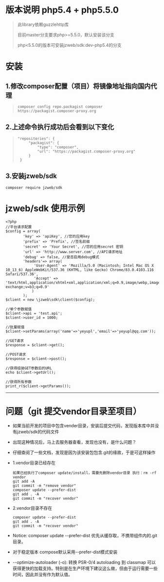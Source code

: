 # 版本说明 php5.4 + php5.5.0

> 此library依赖guzzlehttp库
>
> 目前master分支要求php>=5.5.0，默认安装该分支
>
> php<5.5.0的版本可安装jzweb/sdk:dev-php5.4的分支

# 安装 

## 1.修改composer配置（项目）将镜像地址指向国内代理

>```
>composer config repo.packagist composer https://packagist.composer-proxy.org
>```

## 2.上述命令执行成功后会看到以下变化

>```
>"repositories": {
>      "packagist": {
>          "type": "composer",
>          "url": "https://packagist.composer-proxy.org"
>      }
>  }
>```

## 3.安装jzweb/sdk
```
composer require jzweb/sdk
```


# jzweb/sdk 使用示例
```
<?php
//平台请求配置
$config = array(
        'key' => 'apiKey', //您的应用key
        'prefix' => 'Prefix', //签名前缀
        'secret' => 'Your Secret', //您的应用secret 密钥
        'url' => 'http://www.server.com', //API请求地址
        'debug' => false, //是否启用debug模式
        'headers'=> array(
             'User-Agent' => 'Mozilla/5.0 (Macintosh; Intel Mac OS X 10_13_6) AppleWebKit/537.36 (KHTML, like Gecko) Chrome/83.0.4103.116 Safari/537.36',
             'Accept' => 'text/html,application/xhtml+xml,application/xml;q=0.9,image/webp,image/apng,*/*;q=0.8,application/signed-exchange;v=b3;q=0.9'               
            )
        );
$client = new \jzweb\sdk\client($config);

//单个参数赋值
$client->api = 'test.api';
$client->user_id = 1000;

//批量赋值
$client->setParams(array('name'=>'yeyupl','email'=>'yeyupl@qq.com'));

//GET请求
$response = $client->get();

//POST请求
$response = $client->post();

//获得组装GET参数后的URL
echo $client->getUrl();

//获得所有参数
print_r($client->getParams());

```

------

# 问题（git 提交vendor目录至项目）

* 如果当前开发的项目中包含vender目录，安装后提交代码，发现版本库中并没有jzweb/sdk的代码文件
* 出现这种情况后，马上去服务器查看，发现也没有，是什么问题？
* 仔细查阅了一些文档，发现是因为该安装包包含.git的缘故，于是可这样操作
* 1.vendor目录已经存在

    ```
    如果已经执行了composer update/install，需要先删除vendor目录 执行：rm -rf vendor
    git add -A
    git commit -m "remove vendor"
    composer update --prefer-dist
    git add . -A 
    git commit -m "recover vendor"
    ```
* 2.vendor目录不存在
    
    ```
    composer update --prefer-dist
    git add . -A 
    git commit -m "recover vendor"
    ```
* Notice: composer update --prefer-dist 优先从缓存取，不携带组件内的.git目录。
* 对于稳定版本 compose默认采用--prefer-dist模式安装
* --optimize-autoloader (-o): 转换 PSR-0/4 autoloading 到 classmap 可以获得更快的加载支持。特别是在生产环境下建议这么做，但由于运行需要一些时间，因此并没有作为默认值。


